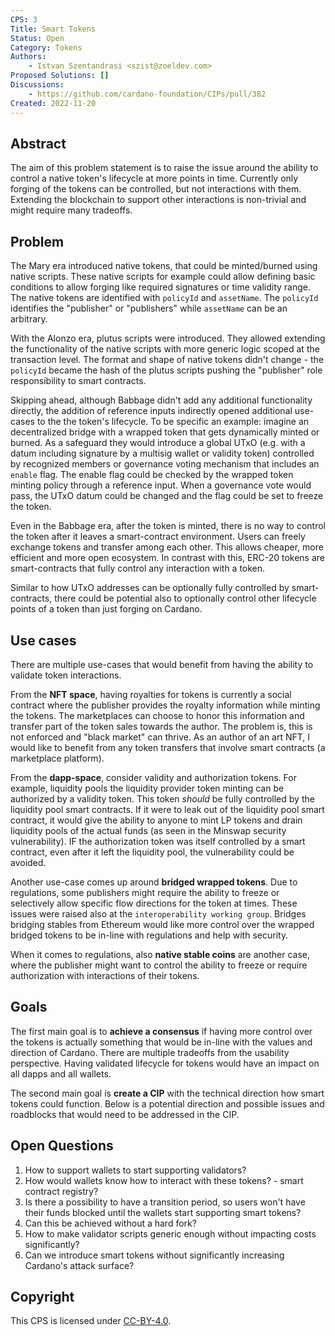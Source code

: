 ```yaml
---
CPS: 3
Title: Smart Tokens
Status: Open
Category: Tokens
Authors:
    - Istvan Szentandrasi <szist@zoeldev.com>
Proposed Solutions: []
Discussions:
    - https://github.com/cardano-foundation/CIPs/pull/382
Created: 2022-11-20
---
```


## Abstract

The aim of this problem statement is to raise the issue around the ability to control a native token's lifecycle at more points in time.
Currently only forging of the tokens can be controlled, but not interactions with them. Extending the blockchain to support other interactions is non-trivial and might require many tradeoffs.

## Problem

The Mary era introduced native tokens, that could be minted/burned using native scripts. These native scripts for example could allow defining basic conditions to allow forging like required signatures or time validity range. The native tokens are identified with `policyId` and `assetName`. The `policyId` identifies the "publisher" or "publishers" while `assetName` can be an arbitrary.

With the Alonzo era, plutus scripts were introduced. They allowed extending the functionality of the native scripts with more generic logic scoped at the transaction level. The format and shape of native tokens didn't change - the `policyId` became the hash of the plutus scripts pushing the "publisher" role responsibility to smart contracts.

Skipping ahead, although Babbage didn't add any additional functionality directly, the addition of reference inputs indirectly opened additional use-cases to the the token's lifecycle. To be specific an example: imagine an decentralized bridge with a wrapped token that gets dynamically minted or burned. As a safeguard they would introduce a global UTxO (e.g. with a datum including signature by a multisig wallet or validity token) controlled by recognized members or governance voting mechanism that includes an `enable` flag. The enable flag could be checked by the wrapped token minting policy through a reference input. When a governance vote would pass, the UTxO datum could be changed and the flag could be set to freeze the token.

Even in the Babbage era, after the token is minted, there is no way to control the token after it leaves a smart-contract environment. Users can freely exchange tokens and transfer among each other. This allows cheaper, more efficient and more open ecosystem. In contrast with this, ERC-20 tokens are smart-contracts that fully control any interaction with a token.

Similar to how UTxO addresses can be optionally fully controlled by smart-contracts, there could be potential also to optionally control other lifecycle points of a token than just forging on Cardano.

## Use cases

There are multiple use-cases that would benefit from having the ability to validate token interactions.

From the **NFT space**, having royalties for tokens is currently a social contract where the publisher provides the royalty information while minting the tokens. The marketplaces can choose to honor this information and transfer part of the token sales towards the author. The problem is, this is not enforced and "black market" can thrive. As an author of an art NFT, I would like to benefit from any token transfers that involve smart contracts (a marketplace platform).

From the **dapp-space**, consider validity and authorization tokens. For example, liquidity pools the liquidity provider token minting can be authorized by a validity token. This token _should_ be fully controlled by the liquidity pool smart contracts. If it were to leak out of the liquidity pool smart contract, it would give the ability to anyone to mint LP tokens and drain liquidity pools of the actual funds (as seen in the Minswap security vulnerability). IF the authorization token was itself controlled by a smart contract, even after it left the liquidity pool, the vulnerability could be avoided.

Another use-case comes up around **bridged wrapped tokens**. Due to regulations, some publishers might require the ability to freeze or selectively allow specific flow directions for the token at times. These issues were raised also at the `interoperability working group`. Bridges bridging stables from Ethereum would like more control over the wrapped bridged tokens to be in-line with regulations and help with security.

When it comes to regulations, also **native stable coins** are another case, where the publisher might want to control the ability to freeze or require authorization with interactions of their tokens.

## Goals

The first main goal is to **achieve a consensus** if having more control over the tokens is actually something that would be in-line with the values and direction of Cardano. There are multiple tradeoffs from the usability perspective. Having validated lifecycle for tokens would have an impact on all dapps and all wallets.

The second main goal is **create a CIP** with the technical direction how smart tokens could function. Below is a potential direction and possible issues and roadblocks that would need to be addressed in the CIP.


## Open Questions

1. How to support wallets to start supporting validators?
1. How would wallets know how to interact with these tokens? - smart contract registry?
1. Is there a possibility to have a transition period, so users won't have their funds blocked until the wallets start supporting smart tokens?
1. Can this be achieved without a hard fork?
1. How to make validator scripts generic enough without impacting costs significantly?
1. Can we introduce smart tokens without significantly increasing Cardano's attack surface?

## Copyright

This CPS is licensed under [CC-BY-4.0](https://creativecommons.org/licenses/by/4.0/legalcode).
